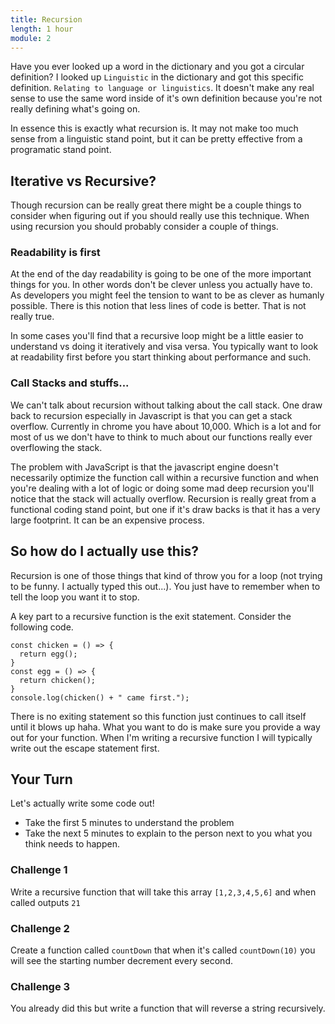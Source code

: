 ```yaml
---
title: Recursion
length: 1 hour
module: 2
---
```


Have you ever looked up a word in the dictionary and you got a circular definition? I looked up `Linguistic` in the dictionary and got this specific definition. `Relating to language or linguistics`. It doesn't make any real sense to use the same word inside of it's own definition because you're not really defining what's going on.

In essence this is exactly what recursion is. It may not make too much sense from a linguistic stand point, but it can be pretty effective from a programatic stand point.

## Iterative vs Recursive?

Though recursion can be really great there might be a couple things to consider when figuring out if you should really use this technique. When using recursion you should probably consider a couple of things.

### Readability is first

At the end of the day readability is going to be one of the more important things for you. In other words don't be clever unless you actually have to. As developers you might feel the tension to want to be as clever as humanly possible. There is this notion that less lines of code is better. That is not really true.

In some cases you'll find that a recursive loop might be a little easier to understand vs doing it iteratively and visa versa. You typically want to look at readability first before you start thinking about performance and such.

### Call Stacks and stuffs...

We can't talk about recursion without talking about the call stack. One draw back to recursion especially in Javascript is that you can get a stack overflow. Currently in chrome you have about 10,000. Which is a lot and for most of us we don't have to think to much about our functions really ever overflowing the stack.

The problem with JavaScript is that the javascript engine doesn't necessarily optimize the function call within a recursive function and when you're dealing with a lot of logic or doing some mad deep recursion you'll notice that the stack will actually overflow. Recursion is really great from a functional coding stand point, but one if it's draw backs is that it has a very large footprint. It can be an expensive process.

## So how do I actually use this?

Recursion is one of those things that kind of throw you for a loop (not trying to be funny. I actually typed this out...). You just have to remember when to tell the loop you want it to stop.

A key part to a recursive function is the exit statement.  Consider the following code.

```
const chicken = () => {
  return egg();
}
const egg = () => {
  return chicken();
}
console.log(chicken() + " came first.");
```

There is no exiting statement so this function just continues to call itself until it blows up haha. What you want to do is make sure you provide a way out for your function. When I'm writing a recursive function I will typically write out the escape statement first.




## Your Turn

Let's actually write some code out!

- Take the first 5 minutes to understand the problem
- Take the next 5 minutes to explain to the person next to you what you think needs to happen.

### Challenge 1

Write a recursive function that will take this array `[1,2,3,4,5,6]` and when called outputs `21`

### Challenge 2

Create a function called `countDown` that when it's called `countDown(10)` you will see the starting number decrement every second.  

### Challenge 3

You already did this but write a function that will reverse a string recursively.
